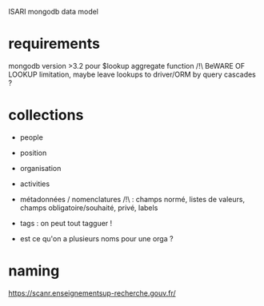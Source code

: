 ISARI mongodb data model

# requirements
mongodb version >3.2 pour $lookup aggregate function
/!\ BeWARE OF LOOKUP limitation, maybe leave lookups to driver/ORM by query cascades ?

# collections

- people
- position
- organisation
- activities
- métadonnées / nomenclatures /!\ :
	champs normé, listes de valeurs, champs obligatoire/souhaité, privé, labels
- tags : on peut tout tagguer !

- est ce qu'on a plusieurs noms pour une orga ? 

# naming



https://scanr.enseignementsup-recherche.gouv.fr/
